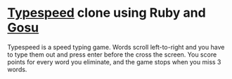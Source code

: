 # [Typespeed](http://typespeed.sourceforge.net/) clone using Ruby and [Gosu](https://github.com/gosu/gosu)

Typespeed is a speed typing game.
Words scroll left-to-right and you have to type them out and press enter before the cross the screen.
You score points for every word you eliminate, and the game stops when you miss 3 words.
